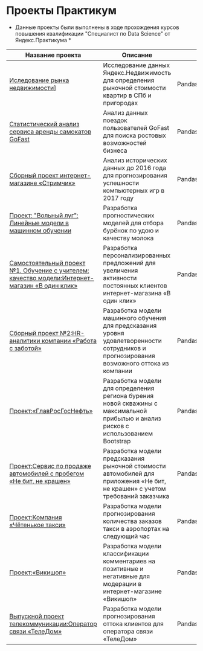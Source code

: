 # Проекты Практикум

* Данные проекты были выполнены в ходе прохождения курсов повышения квалификации "Специалист по Data Science"  от Яндекс.Практикума *


| Название проекта              | Описание       | Используемые библиотеки
| ----------------------------- | ------------------- | ----------------- |
| [Иследование рынка недвижимости](https://github.com/ValentinaZubareva2906/yandex_practicum/blob/main/%D0%BF%D1%80%D0%BE%D0%B5%D0%BA%D1%82%20%E2%84%961%20%22%D0%9C%D1%83%D0%B7%D1%8B%D0%BA%D0%B0%20%D0%AF%D0%BD%D0%B4%D0%B5%D0%BA%D1%81%D0%B0%22/project_1.ipynb)]| Исследование данных Яндекс.Недвижимость для определения рыночной стоимости квартир в СПб и пригородах  | Pandas,matplotlib
| [Статистический анализ сервиса аренды самокатов GoFast](https://github.com/asatryanlucy/Practicum-Projects/blob/f8e89304290059c7263508de706de20b54ca4ac1/%D0%9F%D1%80%D0%BE%D0%B5%D0%BA%D1%82_2/Stat_analys.ipynb) | Анализ данных поездок пользователей GoFast для поиска ростовых возможностей бизнеса | Pandas,NumPy,Scipy,Matplotlib,Math |
| [Сборный проект интернет-магазине «Стримчик»](https://github.com/asatryanlucy/Practicum-Projects/blob/6612df9cea89f1d45c46a30de73d14e79d30ce28/%D0%9F%D1%80%D0%BE%D0%B5%D0%BA%D1%82_3/%D0%A1%D0%B1%D0%BE%D1%80%D0%BD%D1%8B%D0%B9%20%D0%BF%D1%80%D0%BE%D0%B5%D0%BA%D1%82%20%E2%84%961_%D0%98%D0%B3%D1%80%D1%8B.ipynb) | Анализ исторических данных до 2016 года для прогнозирования успешности компьютерных игр в 2017 году | Pandas,NumPy,Scipy,Matplotlib,Math,Seaborn |
| [Проект: "Вольный луг": Линейные модели в машинном обучении](https://github.com/asatryanlucy/Practicum-Projects/blob/0819d20d7f3b3e684fcda581b4e98b60890cc584/%D0%9F%D1%80%D0%BE%D0%B5%D0%BA%D1%82_4/Linear_Regression%20(1).ipynb) | Разработка прогностических моделей для отбора бурёнок по удою и качеству молока |  Pandas,NumPy,Scipy,Matplotlib,Math,plotly,phik,sklearn |
| [Самостоятельный проект №1. Обучение с учителем: качество модели:Интернет-магазин «В один клик»](https://github.com/asatryanlucy/Practicum-Projects/blob/b27557a802900206d590e7b929fa4a776cd5a2d7/%D0%9F%D1%80%D0%BE%D0%B5%D0%BA%D1%82_5/learning_with_teacher.ipynb) | Разработка персонализированных предложений для увеличения активности постоянных клиентов интернет-магазина «В один клик» | Pandas,NumPy,Scipy,Matplotlib,Math,plotly,phik,sklearn,optuna
| [Сборный проект №2:HR-аналитики компании «Работа с заботой»](https://github.com/asatryanlucy/Practicum-Projects/blob/1cef88e0b8c66a0f44a550285e386a7d24020b3d/%D0%9F%D1%80%D0%BE%D0%B5%D0%BA%D1%82_6/HR_analytics.ipynb) | Разработка модели машинного обучения для предсказания уровня удовлетворенности сотрудников и прогнозирования возможного оттока из компании | Pandas,NumPy,Scipy,Matplotlib,Math,plotly,phik,sklearn,joblib,imblearn,mlxtend |
| [Проект:«ГлавРосГосНефть»](https://github.com/asatryanlucy/Practicum-Projects/blob/94a57fc8d2a7f6adbe8361faa462ff7c6ab97f3c/%D0%9F%D1%80%D0%BE%D0%B5%D0%BA%D1%82_7/%D0%9C%D0%9E_%D0%92_%D0%91%D0%98%D0%97%D0%9D%D0%95%D0%A1%D0%95%20(1).ipynb) | Разработка модели для определения региона бурения новой скважины с максимальной прибылью и анализ рисков с использованием Bootstrap | Pandas,NumPy,Scipy,Matplotlib,Math,sklearn,shap,statsmodels,mlxtend |
| [Проект:Сервис по продаже автомобилей с пробегом «Не бит, не крашен»](https://github.com/asatryanlucy/Practicum-Projects/blob/00ae24f4fac0d05bc40bf14456930698d7d6efbc/%D0%9F%D1%80%D0%BE%D0%B5%D0%BA%D1%82_8/%D0%9E%D0%BF%D1%80%D0%B5%D0%B4%D0%B5%D0%BB%D0%B5%D0%BD%D0%B8%D0%B5%20%D1%81%D1%82%D0%BE%D0%B8%D0%BC%D0%BE%D1%81%D1%82%D0%B8%20%D0%B0%D0%B2%D1%82%D0%BE%D0%BC%D0%BE%D0%B1%D0%B8%D0%BB%D0%B5%D0%B9.ipynb) | Разработка модели предсказания рыночной стоимости автомобилей для приложения «Не бит, не крашен» с учетом требований заказчика | Pandas,NumPy,Scipy,Matplotlib,Math,sklearn,statsmodels,phik,plotly,os |
| [Проект:Компания «Чётенькое такси»](https://github.com/asatryanlucy/Practicum-Projects/blob/1ad1741f8090206440d9921ad65cca86ed528d19/%D0%9F%D1%80%D0%BE%D0%B5%D0%BA%D1%82_9/%D0%9F%D1%80%D0%BE%D0%B3%D0%BD%D0%BE%D0%B7%D0%B8%D1%80%D0%BE%D0%B2%D0%B0%D0%BD%D0%B8%D0%B5%20%D0%B7%D0%B0%D0%BA%D0%B0%D0%B7%D0%BE%D0%B2%20%D1%82%D0%B0%D0%BA%D1%81%D0%B8.ipynb) | Разработка модели прогнозирования количества заказов такси в аэропортах на следующий час | Pandas,NumPy,Scipy,Matplotlib,sklearn,statsmodels,os,lightgbm |
| [Проект:«Викишоп»](https://github.com/asatryanlucy/Practicum-Projects/blob/6eda7ec6554fd1998a4adafa9ac6061465a473fb/%D0%9F%D1%80%D0%BE%D0%B5%D0%BA%D1%82_10/%D0%9F%D1%80%D0%BE%D0%B5%D0%BA%D1%82_%D0%92%D0%B8%D0%BA%D0%B8%D1%88%D0%BE%D0%BF%20(1).ipynb) | Разработка модели классификации комментариев на позитивные и негативные для модерации в интернет-магазине «Викишоп» | Pandas,NumPy,Matplotlib,sklearn,os,lightgbm,nltk,tqdm,re,phik |
| [Выпускной проект телекоммуникации:Оператор связи «ТелеДом»](https://github.com/asatryanlucy/Practicum-Projects/blob/f4d6f96b168e57df823575137fa24ffebd201ecc/%D0%A4%D0%B8%D0%BD%D0%B0%D0%BB%D1%8C%D0%BD%D1%8B%D0%B9_%D0%BF%D1%80%D0%BE%D0%B5%D0%BA%D1%82/Last_project_telecom.ipynb) | Разработка модели прогнозирования оттока клиентов для оператора связи «ТелеДом» | Pandas,NumPy,Matplotlib,sklearn,seaborn,phik,catboost |
